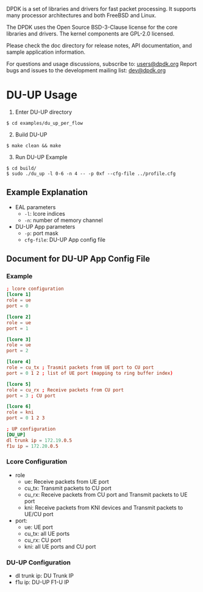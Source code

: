 DPDK is a set of libraries and drivers for fast packet processing.
It supports many processor architectures and both FreeBSD and Linux.

The DPDK uses the Open Source BSD-3-Clause license for the core libraries
and drivers. The kernel components are GPL-2.0 licensed.

Please check the doc directory for release notes,
API documentation, and sample application information.

For questions and usage discussions, subscribe to: users@dpdk.org
Report bugs and issues to the development mailing list: dev@dpdk.org

# DU-UP Usage #

1. Enter DU-UP directory
```shell
$ cd examples/du_up_per_flow
```

2. Build DU-UP
```shell
$ make clean && make
```

3. Run DU-UP Example
```shell
$ cd build/
$ sudo ./du_up -l 0-6 -n 4 -- -p 0xf --cfg-file ../profile.cfg
```

## Example Explanation ##
* EAL parameters
    - `-l`: lcore indices
    - `-n`: number of memory channel
* DU-UP App parameters
    - `-p`: port mask
    - `cfg-file`: DU-UP App config file

## Document for DU-UP App Config File ##

### Example ###
```conf
; lcore configuration
[lcore 1]
role = ue
port = 0

[lcore 2]
role = ue
port = 1

[lcore 3]
role = ue
port = 2

[lcore 4]
role = cu_tx ; Trasmit packets from UE port to CU port
port = 0 1 2 ; list of UE port (mapping to ring buffer index)

[lcore 5]
role = cu_rx ; Receive packets from CU port
port = 3 ; CU port

[lcore 6]
role = kni
port = 0 1 2 3

; UP configuration
[DU_UP]
dl trunk ip = 172.19.0.5
f1u ip = 172.20.0.5
```

### Lcore Configuration ###
* role
    - ue: Receive packets from UE port
    - cu_tx: Transmit packets to CU port
    - cu_rx: Receive packets from CU port and Transmit packets to UE port
    - kni: Receive packets from KNI devices and Transmit packets to UE/CU port
* port:
    - ue: UE port
    - cu_tx: all UE ports
    - cu_rx: CU port
    - kni: all UE ports and CU port

### DU-UP Configuration ###
* dl trunk ip: DU Trunk IP
* f1u ip: DU-UP F1-U IP